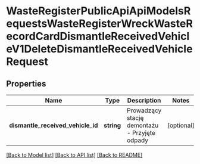 # WasteRegisterPublicApiApiModelsRequestsWasteRegisterWreckWasteRecordCardDismantleReceivedVehicleV1DeleteDismantleReceivedVehicleRequest

## Properties
Name | Type | Description | Notes
------------ | ------------- | ------------- | -------------
**dismantle_received_vehicle_id** | **string** | Prowadzący stację demontażu - Przyjęte odpady | [optional] 

[[Back to Model list]](../README.md#documentation-for-models) [[Back to API list]](../README.md#documentation-for-api-endpoints) [[Back to README]](../README.md)


